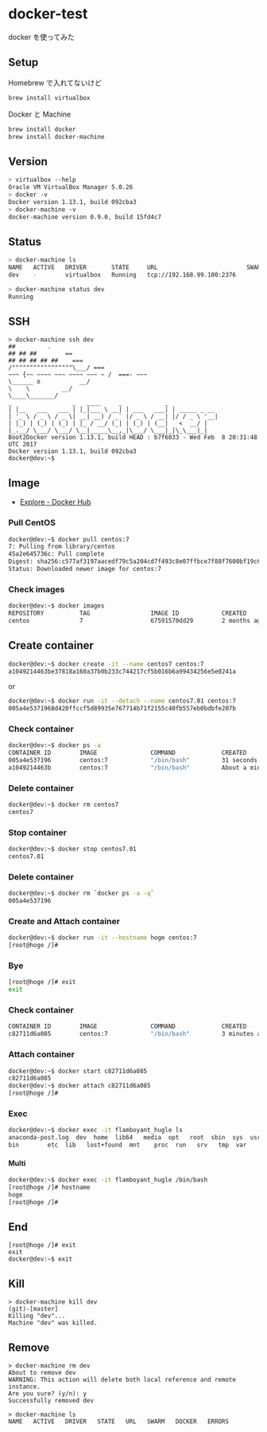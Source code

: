 # docker-test

docker を使ってみた

## Setup

Homebrew で入れてないけど

```sh
brew install virtualbox
```

Docker と Machine

```sh
brew install docker
brew install docker-machine
```

## Version

```sh
> virtualbox --help                             
Oracle VM VirtualBox Manager 5.0.26
> docker -v
Docker version 1.13.1, build 092cba3
> docker-machine -v
docker-machine version 0.9.0, build 15fd4c7
```

## Status

```sh
> docker-machine ls
NAME   ACTIVE   DRIVER       STATE     URL                         SWARM   DOCKER    ERRORS
dev    -        virtualbox   Running   tcp://192.168.99.100:2376           v1.13.1   

> docker-machine status dev
Running
```

## SSH

```
> docker-machine ssh dev
##         .
## ## ##        ==
## ## ## ## ##    ===
/"""""""""""""""""\___/ ===
~~~ {~~ ~~~~ ~~~ ~~~~ ~~~ ~ /  ===- ~~~
\______ o           __/
\    \         __/
\____\_______/
_                 _   ____     _            _
| |__   ___   ___ | |_|___ \ __| | ___   ___| | _____ _ __
| '_ \ / _ \ / _ \| __| __) / _` |/ _ \ / __| |/ / _ \ '__|
| |_) | (_) | (_) | |_ / __/ (_| | (_) | (__|   <  __/ |
|_.__/ \___/ \___/ \__|_____\__,_|\___/ \___|_|\_\___|_|
Boot2Docker version 1.13.1, build HEAD : b7f6033 - Wed Feb  8 20:31:48 UTC 2017
Docker version 1.13.1, build 092cba3
docker@dev:~$
```

## Image

- [Explore - Docker Hub](https://hub.docker.com/explore/)

### Pull CentOS

```sh
docker@dev:~$ docker pull centos:7
7: Pulling from library/centos
45a2e645736c: Pull complete
Digest: sha256:c577af3197aacedf79c5a204cd7f493c8e07ffbce7f88f7600bf19c688c38799
Status: Downloaded newer image for centos:7
```

### Check images

```sh
docker@dev:~$ docker images
REPOSITORY          TAG                 IMAGE ID            CREATED             SIZE
centos              7                   67591570dd29        2 months ago        192 MB
```

## Create container

```sh
docker@dev:~$ docker create -it --name centos7 centos:7
a1049214463be37818a160a37b0b233c744217cf5b016b6a99434256e5e0241a
```

or

```sh
docker@dev:~$ docker run -it --detach --name centos7.01 centos:7
005a4e5371968d420ffccf5d89935e767714b71f2155c40fb557eb0bdbfe207b
```

### Check container

```sh
docker@dev:~$ docker ps -a
CONTAINER ID        IMAGE               COMMAND             CREATED              STATUS              PORTS               NAMES
005a4e537196        centos:7            "/bin/bash"         31 seconds ago       Up 30 seconds                           centos7.01
a1049214463b        centos:7            "/bin/bash"         About a minute ago   Created                                 centos7
```

### Delete container

```sh
docker@dev:~$ docker rm centos7
centos7
```

### Stop container

```sh
docker@dev:~$ docker stop centos7.01
centos7.01
```

### Delete container

```sh
docker@dev:~$ docker rm `docker ps -a -q`
005a4e537196
```

### Create and Attach container

```sh
docker@dev:~$ docker run -it --hostname hoge centos:7
[root@hoge /]#
```

### Bye

```sh
[root@hoge /]# exit
exit
```

### Check container

```sh
CONTAINER ID        IMAGE               COMMAND             CREATED             STATUS                      PORTS               NAMES
c82711d6a085        centos:7            "/bin/bash"         3 minutes ago       Exited (0) 47 seconds ago                       flamboyant_hugle
```

### Attach container

```sh
docker@dev:~$ docker start c82711d6a085
c82711d6a085
docker@dev:~$ docker attach c82711d6a085
[root@hoge /]#
```

### Exec

```sh
docker@dev:~$ docker exec -it flamboyant_hugle ls
anaconda-post.log  dev	home  lib64	  media  opt   root  sbin  sys	usr
bin		   etc	lib   lost+found  mnt	 proc  run   srv   tmp	var
```

#### Multi

```sh
docker@dev:~$ docker exec -it flamboyant_hugle /bin/bash
[root@hoge /]# hostname
hoge
[root@hoge /]#
```

## End

```
[root@hoge /]# exit
exit
docker@dev:~$ exit
```

## Kill

```
> docker-machine kill dev                                                                                                                                                      (git)-[master]
Killing "dev"...
Machine "dev" was killed.
```

## Remove

```
> docker-machine rm dev
About to remove dev
WARNING: This action will delete both local reference and remote instance.
Are you sure? (y/n): y
Successfully removed dev

> docker-machine ls
NAME   ACTIVE   DRIVER   STATE   URL   SWARM   DOCKER   ERRORS
```
